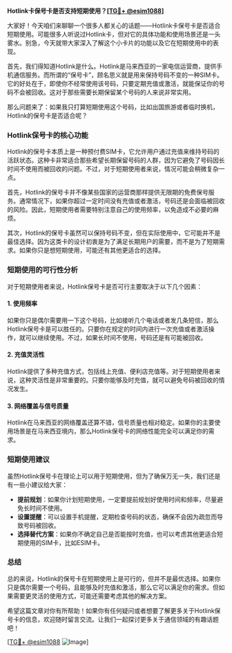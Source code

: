 **Hotlink卡保号卡是否支持短期使用？[[TG💪+ @esim1088](https://t.me/s/esim1088)]**

大家好！今天咱们来聊聊一个很多人都关心的话题——Hotlink卡保号卡是否适合短期使用。可能很多人听说过Hotlink卡，但对它的具体功能和使用场景还是一头雾水。别急，今天就带大家深入了解这个小卡片的功能以及它在短期使用中的表现。

首先，我们得知道Hotlink是什么。Hotlink是马来西亚的一家电信运营商，提供手机通信服务。而所谓的“保号卡”，顾名思义就是用来保持号码不变的一种SIM卡。它的好处在于，即使你不经常使用该号码，只要定期充值或激活，就能保证你的号码不会被回收。这对于那些需要长期保留某个号码的人来说非常实用。

那么问题来了：如果我只打算短期使用这个号码，比如出国旅游或者临时换机，Hotlink的保号卡是否适合呢？

### Hotlink保号卡的核心功能

Hotlink的保号卡本质上是一种预付费SIM卡，它允许用户通过充值来维持号码的活跃状态。这种卡非常适合那些希望长期保留号码的人群，因为它避免了号码因长时间不使用而被回收的问题。不过，对于短期使用者来说，情况可能会稍微复杂一点。

首先，Hotlink的保号卡并不像某些国家的运营商那样提供无限期的免费保号服务。通常情况下，如果你超过一定时间没有充值或者激活，号码还是会面临被回收的风险。因此，短期使用者需要特别注意自己的使用频率，以免造成不必要的麻烦。

其次，Hotlink的保号卡虽然可以保持号码不变，但在实际使用中，它可能并不是最佳选择。因为这类卡的设计初衷是为了满足长期用户的需要，而不是为了短期需求。如果你只是想短期使用，可能还有其他更适合的选择。

### 短期使用的可行性分析

对于短期使用者来说，Hotlink保号卡是否可行主要取决于以下几个因素：

#### 1. 使用频率
如果你只是偶尔需要用一下这个号码，比如接听几个电话或者发几条短信，那么Hotlink保号卡是可以胜任的。只要你在规定的时间内进行一次充值或者激活操作，就可以继续使用。不过，如果长时间不使用，号码还是有可能被回收。

#### 2. 充值灵活性
Hotlink提供了多种充值方式，包括线上充值、便利店充值等。对于短期使用者来说，这种灵活性是非常重要的。只要你能够及时充值，就可以避免号码被回收的情况发生。

#### 3. 网络覆盖与信号质量
Hotlink在马来西亚的网络覆盖还算不错，信号质量也相对稳定。如果你的主要使用场景是在马来西亚境内，那么Hotlink保号卡的网络性能完全可以满足你的需求。

### 短期使用建议

虽然Hotlink保号卡在理论上可以用于短期使用，但为了确保万无一失，我们还是有一些小建议给大家：

- **提前规划**：如果你计划短期使用，一定要提前规划好使用时间和频率，尽量避免长时间不使用。
- **设置提醒**：可以设置手机提醒，定期检查号码的状态，确保不会因为疏忽而导致号码被回收。
- **选择替代方案**：如果你不确定自己是否能按时充值，也可以考虑其他更适合短期使用的SIM卡，比如ESIM卡。

### 总结

总的来说，Hotlink的保号卡在短期使用上是可行的，但并不是最优选择。如果你只是偶尔需要一个号码，且能够及时充值和激活，那么它可以满足你的需求。但如果需要更灵活的使用方式，可能还需要考虑其他的解决方案。

希望这篇文章对你有所帮助！如果你有任何疑问或者想要了解更多关于Hotlink保号卡的信息，欢迎随时留言交流。让我们一起探讨更多关于通信领域的有趣话题吧！

[[TG💪+ @esim1088](https://t.me/s/esim1088) ![Image](https://i.postimg.cc/4NQfJmqS/Snipaste-2025-05-13-00-14-12.png)]